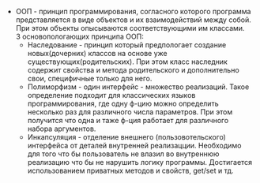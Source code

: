 - ООП - принцип программирования, согласного которого программа представляется в виде объектов и их взаимодействий между собой. При этом объекты опысываются соответствующими им классами.  
3 основопологающих принципа ООП:
    - Наследование - принцип который предпологает создание новых(дочерних) классов на основе уже существующих(родительских). При этом класс наследник содержит свойства и метода родительского и дополнительно свои, специфичные только для него.
    - Полиморфизм - один интерфейс - множество реализаций. Такое определение подходит для классических языков программирования, где одну ф-цию можно определить несколько раз для различного числа параметров. При этом получится что одна и таже ф-ция работает для различного набора аргументов. 
    - Инкапсуляция - отделение внешнего (пользовотельского) интерфейса от деталей внутренней реализацции. Необходимо для того что бы пользователь не влазил во внутреннюю реализацию что бы не нарушить логику программы. Достигается использованием приватных методов и свойств, get/set и тд. 